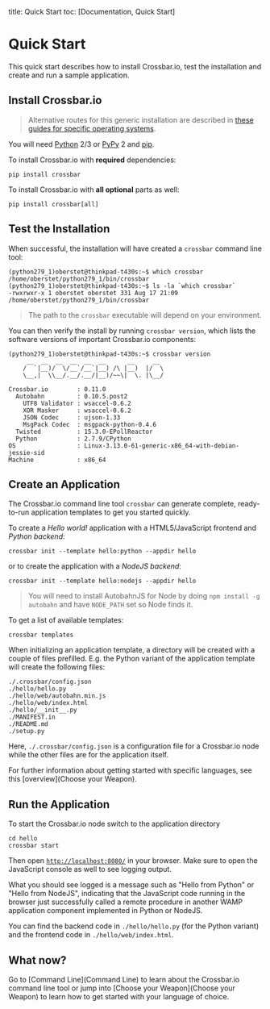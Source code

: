 title: Quick Start
toc: [Documentation, Quick Start]

# Quick Start

This quick start describes how to install Crossbar.io, test the installation and create and run a sample application.


## Install Crossbar.io

> Alternative routes for this generic installation are described in [these guides for specific operating systems](Local-Installation).

You will need [Python](http://python.org) 2/3 or [PyPy](http://pypy.org/) 2 and [pip](https://pip.pypa.io/).

To install Crossbar.io with **required** dependencies:

    pip install crossbar

To install Crossbar.io with **all optional** parts as well:

    pip install crossbar[all]


## Test the Installation

When successful, the installation will have created a `crossbar` command line tool:

```console
(python279_1)oberstet@thinkpad-t430s:~$ which crossbar
/home/oberstet/python279_1/bin/crossbar
(python279_1)oberstet@thinkpad-t430s:~$ ls -la `which crossbar`
-rwxrwxr-x 1 oberstet oberstet 331 Aug 17 21:09 /home/oberstet/python279_1/bin/crossbar
```

> The path to the `crossbar` executable will depend on your environment.

You can then verify the install by running `crossbar version`, which lists the software versions of important Crossbar.io components:

```console
(python279_1)oberstet@thinkpad-t430s:~$ crossbar version
     __  __  __  __  __  __      __     __
    /  `|__)/  \/__`/__`|__) /\ |__)  |/  \
    \__,|  \\__/.__/.__/|__)/~~\|  \. |\__/

Crossbar.io        : 0.11.0
  Autobahn         : 0.10.5.post2
    UTF8 Validator : wsaccel-0.6.2
    XOR Masker     : wsaccel-0.6.2
    JSON Codec     : ujson-1.33
    MsgPack Codec  : msgpack-python-0.4.6
  Twisted          : 15.3.0-EPollReactor
  Python           : 2.7.9/CPython
OS                 : Linux-3.13.0-61-generic-x86_64-with-debian-jessie-sid
Machine            : x86_64
```

## Create an Application

The Crossbar.io command line tool `crossbar` can generate complete, ready-to-run application templates to get you started quickly.

To create a *Hello world!* application with a HTML5/JavaScript frontend and *Python backend*:

    crossbar init --template hello:python --appdir hello

or to create the application with a *NodeJS backend*:

    crossbar init --template hello:nodejs --appdir hello

> You will need to install AutobahnJS for Node by doing `npm install -g autobahn` and have `NODE_PATH` set so Node finds it.

To get a list of available templates:

    crossbar templates

When initializing an application template, a directory will be created with a couple of files prefilled. E.g. the Python variant of the application template will create the following files:

```text
./.crossbar/config.json
./hello/hello.py
./hello/web/autobahn.min.js
./hello/web/index.html
./hello/__init__.py
./MANIFEST.in
./README.md
./setup.py
```

Here, `./.crossbar/config.json` is a configuration file for a Crossbar.io node while the other files are for the application itself.

For further information about getting started with specific languages, see this [overview](Choose your Weapon).


## Run the Application

To start the Crossbar.io node switch to the application directory

    cd hello
    crossbar start

Then open [`http://localhost:8080/`](http://localhost:8080/) in your browser. Make sure to open the JavaScript console as well to see logging output.

What you should see logged is a message such as "Hello from Python" or "Hello from NodeJS", indicating that the JavaScript code running in the browser just successfully called a remote procedure in another WAMP application component implemented in Python or NodeJS.

You can find the backend code in `./hello/hello.py` (for the Python variant) and the frontend code in `./hello/web/index.html`.


## What now?

Go to [Command Line](Command Line) to learn about the Crossbar.io command line tool or jump into [Choose your Weapon](Choose your Weapon) to learn how to get started with your language of choice.